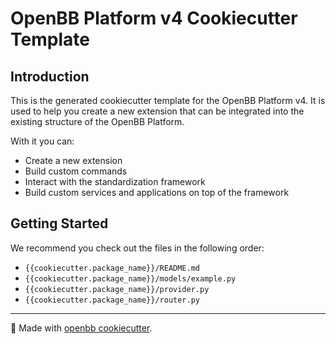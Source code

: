 # OpenBB Platform v4 Cookiecutter Template

## Introduction

This is the generated cookiecutter template for the OpenBB Platform v4.
It is used to help you create a new extension that can be integrated into the existing structure of the OpenBB Platform.

With it you can:

- Create a new extension
- Build custom commands
- Interact with the standardization framework
- Build custom services and applications on top of the framework

## Getting Started

We recommend you check out the files in the following order:

* `{{cookiecutter.package_name}}/README.md`
* `{{cookiecutter.package_name}}/models/example.py`
* `{{cookiecutter.package_name}}/provider.py`
* `{{cookiecutter.package_name}}/router.py`

---

🦋 Made with [openbb cookiecutter](https://github.com/openbb-finance/openbb-cookiecutter).
